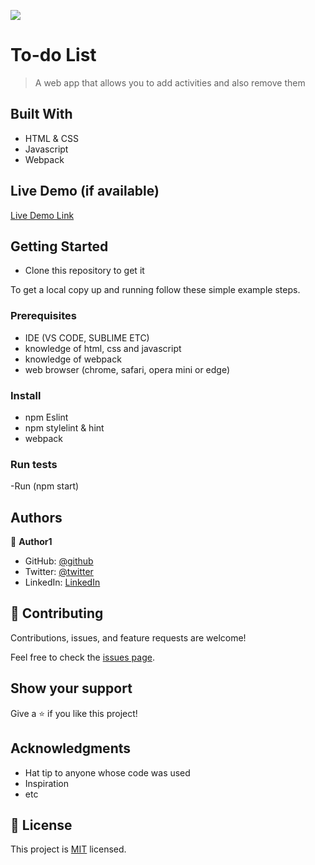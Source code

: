 ![](https://img.shields.io/badge/Microverse-blueviolet)

# To-do List

> A web app that allows you to add activities and also remove them

## Built With

- HTML & CSS
- Javascript
- Webpack

## Live Demo (if available)

[Live Demo Link](https://livedemo.com)

## Getting Started

- Clone this repository to get it

To get a local copy up and running follow these simple example steps.

### Prerequisites

- IDE (VS CODE, SUBLIME ETC)
- knowledge of html, css and javascript
- knowledge of webpack
- web browser (chrome, safari, opera mini or edge)

### Install

- npm Eslint
- npm stylelint & hint
- webpack

### Run tests

-Run (npm start)

## Authors

👤 **Author1**

- GitHub: [@github](https://github.com/MxoDevops)
- Twitter: [@twitter](https://twitter.com/godecuy)
- LinkedIn: [LinkedIn](https://linkedin.com/in/ThokozaniNgubane)

## 🤝 Contributing

Contributions, issues, and feature requests are welcome!

Feel free to check the [issues page](../../issues/).

## Show your support

Give a ⭐️ if you like this project!

## Acknowledgments

- Hat tip to anyone whose code was used
- Inspiration
- etc

## 📝 License

This project is [MIT](./MIT.md) licensed.
